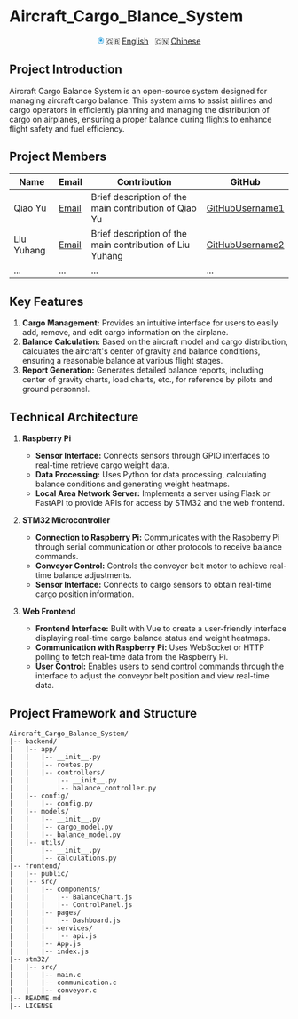 # Aircraft_Cargo_Blance_System

<p align="center">
<svg style="width:12px;height:12px;" t="1706099735946" class="icon" viewBox="0 0 1024 1024" version="1.1" xmlns="http://www.w3.org/2000/svg" p-id="19568" width="200" height="200"><path d="M905.386667 226.133333L562.517333 28.842667c-31.744-18.773333-71.68-18.773333-102.912 0L117.589333 226.133333c-31.744 18.773333-51.882667 52.394667-51.882666 89.770667v395.434667c0 36.864 19.626667 70.485333 51.882666 89.770666L459.434667 998.4c15.701333 9.045333 33.28 13.653333 51.882666 13.653333 18.090667 0 35.84-5.12 51.882667-13.653333l342.357333-197.290667c31.744-18.773333 51.882667-52.394667 51.882667-89.770666V315.733333c-1.024-36.693333-20.821333-71.509333-52.053333-89.6z m-12.117334 484.010667c0 14.677333-7.509333 27.136-20.138666 34.816L531.114667 942.592c-12.117333 6.997333-27.136 6.997333-40.448 0L148.821333 744.96c-12.117333-6.997333-19.626667-20.138667-19.626666-34.816V315.733333c0-14.677333 7.509333-27.136 19.626666-34.816L491.349333 83.285333c5.973333-3.584 12.970667-5.461333 19.626667-5.461333 6.997333 0 13.653333 1.536 19.626667 5.461333l342.357333 197.290667c12.117333 6.997333 19.626667 20.138667 19.626667 34.816v394.410667l0.682666 0.341333z" fill="#1296db" p-id="19569"></path><path d="M469.411919 737.437712a25.6 39.936 31.185 1 0 41.357966-68.330484 25.6 39.936 31.185 1 0-41.357966 68.330484Z" fill="#1296db" p-id="19570"></path><path d="M609.949482 664.238808a25.6 39.936 31.185 1 0 41.357966-68.330484 25.6 39.936 31.185 1 0-41.357966 68.330484Z" fill="#1296db" p-id="19571"></path><path d="M733.489691 596.07907a25.6 39.936 31.185 1 0 41.357966-68.330484 25.6 39.936 31.185 1 0-41.357966 68.330484Z" fill="#1296db" p-id="19572"></path><path d="M646.144 241.152l-1.194667 0.512 1.194667-0.512-232.96 141.994667v117.76l-61.610667-39.253334v-112.981333l232.106667-141.824 0.853333-0.512-13.141333-7.338667-62.464-35.328-228.864 136.362667v207.36l206.165333 128 225.962667-132.266667V278.528z" fill="#1296db" p-id="19573"></path><path d="M712.362667 419.84v26.112l111.274666 61.44v90.453333L475.989333 788.309333c-10.24 5.632-22.698667 5.290667-32.597333-0.853333l-229.717333-140.288c-12.970667-7.850667-18.773333-23.893333-13.824-37.888 10.069333-28.672 32.256-50.858667 51.370666-65.536v-28.16c-23.381333 15.530667-58.368 44.544-73.045333 86.016-8.533333 24.234667 1.365333 51.541333 23.552 65.024l229.717333 140.288c8.874667 5.461333 18.773333 8.021333 28.842667 8.021333 9.216 0 18.261333-2.218667 26.624-6.826666L846.506667 611.498667v-117.589334L712.362667 419.84z" fill="#1296db" p-id="19574"></path><path d="M558.762667 192l110.592 62.122667-34.304 8.362666-122.197334-64.682666 25.088-4.437334z" fill="#1296db" p-id="19575"></path></svg>
  🇬🇧 <a href="README.md">English</a>
  &nbsp;
  🇨🇳 <a href="readme/README.zh_CN.md">Chinese</a>
</p>

## Project Introduction
Aircraft Cargo Balance System is an open-source system designed for managing aircraft cargo balance. This system aims to assist airlines and cargo operators in efficiently planning and managing the distribution of cargo on airplanes, ensuring a proper balance during flights to enhance flight safety and fuel efficiency.

## Project Members

| Name      | Email                             | Contribution                                      | GitHub                              |
| --------- | --------------------------------- | ------------------------------------------------- | ----------------------------------- |
| Qiao Yu   | [Email](mailto:qy0803@yeah.net)    | Brief description of the main contribution of Qiao Yu  | [GitHubUsername1](GitHubLink1)    |
| Liu Yuhang | [Email](mailto:yuhanliu123@outlook.com) | Brief description of the main contribution of Liu Yuhang | [GitHubUsername2](GitHubLink2)    |
| ...       | ...                               | ...                                               | ...                               |

## Key Features
1. **Cargo Management:** Provides an intuitive interface for users to easily add, remove, and edit cargo information on the airplane.
2. **Balance Calculation:** Based on the aircraft model and cargo distribution, calculates the aircraft's center of gravity and balance conditions, ensuring a reasonable balance at various flight stages.
3. **Report Generation:** Generates detailed balance reports, including center of gravity charts, load charts, etc., for reference by pilots and ground personnel.

## Technical Architecture
1. **Raspberry Pi**
   - **Sensor Interface:** Connects sensors through GPIO interfaces to real-time retrieve cargo weight data.
   - **Data Processing:** Uses Python for data processing, calculating balance conditions and generating weight heatmaps.
   - **Local Area Network Server:** Implements a server using Flask or FastAPI to provide APIs for access by STM32 and the web frontend.

2. **STM32 Microcontroller**
   - **Connection to Raspberry Pi:** Communicates with the Raspberry Pi through serial communication or other protocols to receive balance commands.
   - **Conveyor Control:** Controls the conveyor belt motor to achieve real-time balance adjustments.
   - **Sensor Interface:** Connects to cargo sensors to obtain real-time cargo position information.

3. **Web Frontend**
   - **Frontend Interface:** Built with Vue to create a user-friendly interface displaying real-time cargo balance status and weight heatmaps.
   - **Communication with Raspberry Pi:** Uses WebSocket or HTTP polling to fetch real-time data from the Raspberry Pi.
   - **User Control:** Enables users to send control commands through the interface to adjust the conveyor belt position and view real-time data.

## Project Framework and Structure
```
Aircraft_Cargo_Balance_System/
|-- backend/                  
|   |-- app/                  
|   |   |-- __init__.py
|   |   |-- routes.py         
|   |   |-- controllers/      
|   |       |-- __init__.py
|   |       |-- balance_controller.py   
|   |-- config/               
|   |   |-- config.py         
|   |-- models/               
|   |   |-- __init__.py
|   |   |-- cargo_model.py    
|   |   |-- balance_model.py  
|   |-- utils/                
|       |-- __init__.py
|       |-- calculations.py   
|-- frontend/                 
|   |-- public/
|   |-- src/
|   |   |-- components/       
|   |   |   |-- BalanceChart.js    
|   |   |   |-- ControlPanel.js   
|   |   |-- pages/            
|   |   |   |-- Dashboard.js      
|   |   |-- services/         
|   |   |   |-- api.js         
|   |   |-- App.js            
|   |   |-- index.js          
|-- stm32/                    
|   |-- src/                  
|   |   |-- main.c            
|   |   |-- communication.c   
|   |   |-- conveyor.c        
|-- README.md                 
|-- LICENSE                   
```